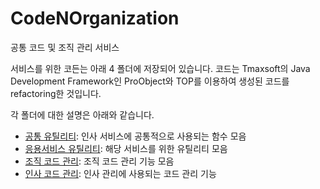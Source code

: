 # CodeNOrganization

공통 코드 및 조직 관리 서비스


서비스를 위한 코든는 아래 4 폴더에 저장되어 있습니다.
코드는 Tmaxsoft의 Java Development Framework인 ProObject와 TOP를 이용하여 생성된 코드를 refactoring한 것입니다.

각 폴더에 대한 설명은 아래와 같습니다.

- [공통 유틸리티](commonUtil): 인사 서비스에 공통적으로 사용되는
함수 모음
- [응용서비스 유틸리티](appServiceUitl): 해당 서비스를 위한 유틸리티 모음
- [조직 코드 관리](orgCodeMgmt): 조직 코드 관리 기능 모음
- [인사 코드 관리](hrCodeMgmt): 인사 관리에 사용되는 코드 관리 기능
